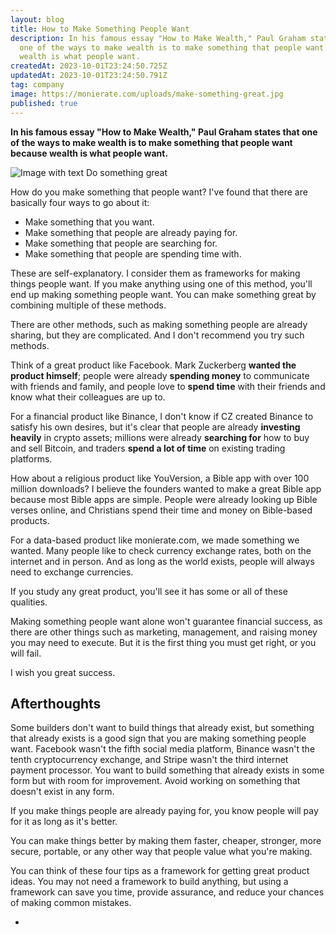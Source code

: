 ```yaml
---
layout: blog
title: How to Make Something People Want
description: In his famous essay "How to Make Wealth," Paul Graham states that
  one of the ways to make wealth is to make something that people want because
  wealth is what people want.
createdAt: 2023-10-01T23:24:50.725Z
updatedAt: 2023-10-01T23:24:50.791Z
tag: company
image: https://monierate.com/uploads/make-something-great.jpg
published: true
---
```

**In his famous essay "How to Make Wealth," Paul Graham states that one of the ways to make wealth is to make something that people want because wealth is what people want.**

![Image with text Do something great](https://monierate.com/uploads/make-something-great.jpg)

How do you make something that people want? I've found that there are basically four ways to go about it:

-   Make something that you want.
-   Make something that people are already paying for.
-   Make something that people are searching for.
-   Make something that people are spending time with.

These are self-explanatory. I consider them as frameworks for making things people want. If you make anything using one of this method, you'll end up making something people want. You can make something great by combining multiple of these methods.

There are other methods, such as making something people are already sharing, but they are complicated. And I don't recommend you try such methods.

Think of a great product like Facebook. Mark Zuckerberg **wanted the product himself**; people were already **spending money** to communicate with friends and family, and people love to **spend time** with their friends and know what their colleagues are up to.

For a financial product like Binance, I don't know if CZ created Binance to satisfy his own desires, but it's clear that people are already **investing heavily** in crypto assets; millions were already **searching for** how to buy and sell Bitcoin, and traders **spend a lot of time** on existing trading platforms.

How about a religious product like YouVersion, a Bible app with over 100 million downloads? I believe the founders wanted to make a great Bible app because most Bible apps are simple. People were already looking up Bible verses online, and Christians spend their time and money on Bible-based products.  

For a data-based product like monierate.com, we made something we wanted. Many people like to check currency exchange rates, both on the internet and in person. And as long as the world exists, people will always need to exchange currencies.

If you study any great product, you'll see it has some or all of these qualities.

Making something people want alone won't guarantee financial success, as there are other things such as marketing, management, and raising money you may need to execute. But it is the first thing you must get right, or you will fail.

I wish you great success.

## Afterthoughts

Some builders don't want to build things that already exist, but something that already exists is a good sign that you are making something people want. Facebook wasn't the fifth social media platform, Binance wasn't the tenth cryptocurrency exchange, and Stripe wasn't the third internet payment processor. You want to build something that already exists in some form but with room for improvement. Avoid working on something that doesn't exist in any form.

If you make things people are already paying for, you know people will pay for it as long as it's better.

You can make things better by making them faster, cheaper, stronger, more secure, portable, or any other way that people value what you're making.

You can think of these four tips as a framework for getting great product ideas. You may not need a framework to build anything, but using a framework can save you time, provide assurance, and reduce your chances of making common mistakes.

-